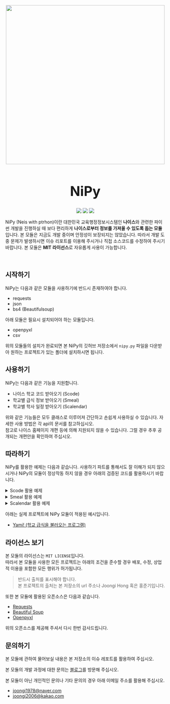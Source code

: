 <p align="center">
    <img src="https://user-images.githubusercontent.com/23215270/74083252-335ccb00-4aa5-11ea-9045-3d87de5c70b2.png" width="500">
    <h1 align="center" style="font-size: 3em;">NiPy</h1>
    <p align="center">
        <img src="https://img.shields.io/badge/python-v3.7-blue">
        <img src="https://img.shields.io/badge/license-MIT-green">
        <img src="https://img.shields.io/badge/test-passing-brightgreen">
    </p>
    <p>NiPy (Neis with ptrhon)이란 대한민국 교육행정정보시스템인 <b>나이스</b>와 관련한 파이썬 개발을 진행하실 때 보다 편리하게 <b>나이스로부터 정보를 가져올 수 있도록 돕는 모듈</b>입니다. 본 모듈은 지금도 개발 중이며 안정성이 보장되지는 않았습니다. 따라서 개발 도중 문제가 발생하시면 이슈 리포트를 이용해 주시거나 직접 소스코드를 수정하여 주시기 바랍니다. 본 모듈은 <b>MIT 라이선스</b>로 자유롭게 사용이 가능합니다.</p>
</p>

<br/>

## 시작하기

NiPy는 다음과 같은 모듈을 사용하기에 반드시 존재하여야 합니다.

- requests
- json
- bs4 (Beautifulsoup)

아래 모듈은 필요시 설치되어야 하는 모듈입니다.

- openpyxl
- csv

위의 모듈들의 설치가 완료되면 본 NiPy의 깃허브 저장소에서 `nipy.py` 파일을 다운받아 원하는 프로젝트가 있는 폴더에 설치하시면 됩니다.

## 사용하기

NiPy는 다음과 같은 기능을 지원합니다.

- 나이스 학교 코드 받아오기 (Scode)
- 학교별 급식 정보 받아오기 (Smeal)
- 학교별 학사 일정 받아오기 (Scalendar)

위와 같은 기능들은 모두 클래스로 이루어져 간단하고 손쉽게 사용하실 수 있습니다. 자세한 사용 방법은 각 api의 문서를 참고하십시오.  
참고로 나이스 홈페이지 개편 등에 의해 지원되지 않을 수 있습니다. 그럴 경우 추후 공개되는 개편안을 확인하여 주십시오.

## 따라하기

NiPy를 활용한 예제는 다음과 같습니다. 사용하기 파트를 통해서도 잘 이해가 되지 않으시거나 NiPy의 모듈이 정상작동 하지 않을 경우 아래의 검증된 코드를 활용하시기 바랍니다.

<details>
    <summary>Scode 활용 예제</summary>

    아래 예제는 경기도내에 있는 김포라는 이름을 가진 학교를 조회하고, 중등 교육기관을 출력받는 예시입니다.

    l = nipy.Scode("김포", "경기")
    print(l.codefind("2"))

    다음과 같이 출력됩니다.

    [{'NAME': '김포신곡중학교', 'ADDRESS': '경기도 김포시 고촌읍 수기로 54-20', 'CODE': 'J100005681'},
    {'NAME': '김포여자중학교', 'ADDRESS': '경기도 김포시 봉화로 37-15', 'CODE': 'J100001488'},
    {'NAME': '김포중학교', 'ADDRESS': '경기도 김포시 봉화로 83', 'CODE': 'J100001490'},
    {'NAME': '김포한가람중학교', 'ADDRESS': '경기도 김포시 김포한강9로 140', 'CODE': 'J100006783'}]

</details>

<details>
    <summary>Smeal 활용 예제</summary>
    
    아래 예제는 경기과학고등학교의 2019년 10월 27일자 중식 급식을 출력하는 예제입니다.

    m = nipy.Smeal("경기", "J100000447", "4")
    print(m.day("2019", "10", "27", "2"))

    다음과 같이 출력됩니다.

    현미밥<br/>김치수제비5.6.9.13.18.<br/>부추겉절이5.6.13.<br/>순살바베큐볶음1.2.5.6.10.13.<br/>배추김치9.13.<br/>푸딩1.<br/>무쌈5.6.9.13.<br/>

</details>

<details>
    <summary>Scalendar 활용 예제</summary>
    
    아래 예제는 경기과학고등학교의 2019년도 9월달 학사 일정을 출력하는 예제입니다.

    c = Scalendar("경기", "J100000447", "4")
    print(c.month("2019", "09"))

    다음과 같이 출력됩니다.

    {'01': '학사일정이 존재하지 않습니다.', '02': '학사일정이 존재하지 않습니다.', '03': '학사일 정이 존재하지 않습니다.', '04': '학사일정이 존재하지 않습니다.', '05': '학사일정이 존재하지  않습니다.', '06': '학사일정이 존재하지 않습니다.', '07': '토요휴업일', '08': '학사일정이 존재하지 않습니다.', '09': '학사일정이 존재하지 않습니다.', '10': '학사일정이 존재하지 않습니다.', '11': '학사일정이 존재하지 않습니다.', '12': '추석', '13': '추석', '14': '추석', '15': '학 사일정이 존재하지 않습니다.', '16': '학사일정이 존재하지 않습니다.', '17': '학사일정이 존재하지 않습니다.', '18': '학사일정이 존재하지 않습니다.', '19': '학사일정이 존재하지 않습니다.', '20': '학사일정이 존재하지 않습니다.', '21': '토요휴업일', '22': '학사일정이 존재하지 않습니 다.', '23': '학사일정이 존재하지 않습니다.', '24': '학사일정이 존재하지 않습니다.', '25': '학사일정이 존재하지 않습니다.', '26': '학사일정이 존재하지 않습니다.', '27': '학사일정이 존재하지 않습니다.', '28': '토요휴업일', '29': '학사일정이 존재하지 않습니다.', '30': '학사일정이  존재하지 않습니다.'}

</details>

아래는 실제 프로젝트에 NiPy 모듈이 적용된 예시입니다.

- [Yami! (학교 급식을 불러오는 프로그램)](https://github.com/joongiHong/yami)

## 라이선스 보기

본 모듈의 라이선스는 `MIT LICENSE`입니다.  
따라서 본 모듈을 사용한 모든 프로젝트는 아래의 조건을 준수할 경우 배포, 수정, 상업적 이용을 포함한 모든 행위가 허가됩니다.

> 반드시 출처를 표시해야 합니다.  
> 본 프로젝트의 출처는 본 저장소의 url 주소나 Joongi Hong 혹은 홍준기입니다.

또한 본 모듈에 활용된 오픈소스은 다음과 같습니다.

- [Requests](https://2.python-requests.org/en/master/user/intro/#apache2-license)
- [Beautiful Soup](https://www.crummy.com/software/BeautifulSoup/)
- [Openpyxl](https://openpyxl.readthedocs.io/en/stable/)

위의 오픈소스를 제공해 주셔서 다시 한번 감사드립니다.

## 문의하기

본 모듈에 관하여 물어보실 내용은 본 저장소의 이슈 레포트를 활용하여 주십시오.

본 모듈의 개발 과정에 대한 문의는 [블로그](joongi0405.tistory.com)를 방문해 주십시오.

본 모듈이 아닌 개인적인 문의나 기타 문의의 경우 아래 이메일 주소를 활용해 주십시오.

- joongi1978@naver.com
- joongi2006@kakao.com
